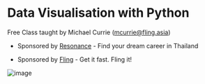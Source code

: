 # Data Visualisation with Python 

Free Class taught by Michael Currie  (mcurrie@fling.asia)

* Sponsored by [Resonance](https://www.resonance.careers) - Find your dream career in Thailand

* Sponsored by [Fling](https://fling.asia) - Get it fast.  Fling it!

![image](https://github.com/MichaelCurrie/python_class2/assets/5267078/f9db6d05-b1a6-4777-961a-e722f60d0ccb)
